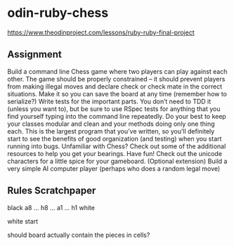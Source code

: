 # odin-ruby-chess
https://www.theodinproject.com/lessons/ruby-ruby-final-project


## Assignment
Build a command line Chess game where two players can play against each other.
The game should be properly constrained – it should prevent players from making illegal moves and declare check or check mate in the correct situations.
Make it so you can save the board at any time (remember how to serialize?)
Write tests for the important parts. You don’t need to TDD it (unless you want to), but be sure to use RSpec tests for anything that you find yourself typing into the command line repeatedly.
Do your best to keep your classes modular and clean and your methods doing only one thing each. This is the largest program that you’ve written, so you’ll definitely start to see the benefits of good organization (and testing) when you start running into bugs.
Unfamiliar with Chess? Check out some of the additional resources to help you get your bearings.
Have fun! Check out the unicode characters for a little spice for your gameboard.
(Optional extension) Build a very simple AI computer player (perhaps who does a random legal move)

## Rules Scratchpaper

black
a8 ... h8
...
a1 ... h1
white

white start

should board actually contain the pieces in cells?